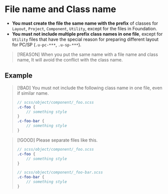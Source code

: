 # File name and Class name

* **You must create the file the same name with the prefix** of classes for `Layout`, `Project`, `Component`, `Utility`, except for the files in Foundation.
* **You must not include multiple prefix class names in one file**, except for `Utility` files that have the special reason for preparing different layout for PC/SP (`.u-pc-***`, `.u-sp-***`).

> [!REASON]
> When you put the same name with a file name and class name, It will avoid the conflict with the class name.

## Example

> [!BAD]
> You must not include the following class name in one file, even if similar name.
> 
> ```scss
> // scss/object/component/_foo.scss
> .c-foo {
>     // something style
> }
> .c-foo-bar {
>     // something style
> }
> ```

> [!GOOD]
> Please separate files like this.
>
> ```scss
> // scss/object/component/_foo.scss
> .c-foo {
>     // something style
> }
> ```
> 
> ```scss
> // scss/object/component/_foo-bar.scss
> .c-foo-bar {
>     // something style
> }
> ```
